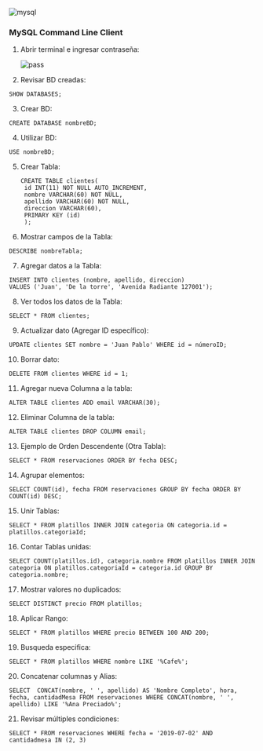 ![mysql](https://github.com/user-attachments/assets/0fbcb0a6-1d6d-4b9c-befd-8c1077c668ba)

### MySQL Command Line Client

1. Abrir terminal e ingresar contraseña:

   ![pass](https://github.com/user-attachments/assets/6dcd58dd-4bc8-4a4f-bbae-ead6158fd970)

2. Revisar BD creadas:

```
SHOW DATABASES;
```

3. Crear BD:

```
CREATE DATABASE nombreBD;
```

4. Utilizar BD:

```
USE nombreBD;
```

5. Crear Tabla:

   ```
   CREATE TABLE clientes(
    id INT(11) NOT NULL AUTO_INCREMENT,
    nombre VARCHAR(60) NOT NULL,
    apellido VARCHAR(60) NOT NULL,
    direccion VARCHAR(60),
    PRIMARY KEY (id)
    );
   ```
6. Mostrar campos de la Tabla:

```
DESCRIBE nombreTabla;
```

7. Agregar datos a la Tabla:

```
INSERT INTO clientes (nombre, apellido, direccion)
VALUES ('Juan', 'De la torre', 'Avenida Radiante 127001');
```

8. Ver todos los datos de la Tabla:

```
SELECT * FROM clientes;
```

9. Actualizar dato (Agregar ID específico):

```
UPDATE clientes SET nombre = 'Juan Pablo' WHERE id = númeroID;
```

10. Borrar dato:

```
DELETE FROM clientes WHERE id = 1;
```

11. Agregar nueva Columna a la tabla:

```
ALTER TABLE clientes ADD email VARCHAR(30);
```

12. Eliminar Columna de la tabla:

```
ALTER TABLE clientes DROP COLUMN email;
```

13. Ejemplo de Orden Descendente (Otra Tabla):

```
SELECT * FROM reservaciones ORDER BY fecha DESC;
```

14. Agrupar elementos:

```
SELECT COUNT(id), fecha FROM reservaciones GROUP BY fecha ORDER BY COUNT(id) DESC;
```

15. Unir Tablas:

```
SELECT * FROM platillos INNER JOIN categoria ON categoria.id = platillos.categoriaId;
```

16. Contar Tablas unidas:
    
```
SELECT COUNT(platillos.id), categoria.nombre FROM platillos INNER JOIN categoria ON platillos.categoriaId = categoria.id GROUP BY categoria.nombre;
```

17. Mostrar valores no duplicados:

```
SELECT DISTINCT precio FROM platillos;
```

18. Aplicar Rango:

```
SELECT * FROM platillos WHERE precio BETWEEN 100 AND 200;
```
    
19. Busqueda especifica:

```
SELECT * FROM platillos WHERE nombre LIKE '%Cafe%';
```

20. Concatenar columnas y Alias:

```
SELECT  CONCAT(nombre, ' ', apellido) AS 'Nombre Completo', hora, fecha, cantidadMesa FROM reservaciones WHERE CONCAT(nombre, ' ', apellido) LIKE '%Ana Preciado%';
```

21. Revisar múltiples condiciones:

```
SELECT * FROM reservaciones WHERE fecha = '2019-07-02' AND cantidadmesa IN (2, 3)
```











    

















